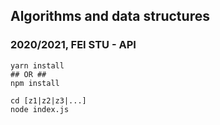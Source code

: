 ## Algorithms and data structures
### 2020/2021, FEI STU - API

```
yarn install
## OR ##
npm install

cd [z1|z2|z3|...]
node index.js
```
